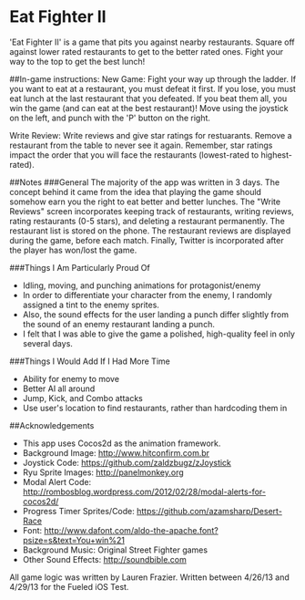 Eat Fighter II
==========

'Eat Fighter II' is a game that pits you against nearby restaurants. Square off against lower rated restaurants to get to the better rated ones. Fight your way to the top to get the best lunch!

##In-game instructions:
New Game: Fight your way up through the ladder. If you want to eat at a restaurant, you must defeat it first. If you lose, you must eat lunch at the last restaurant that you defeated. If you beat them all, you win the game (and can eat at the best restaurant)!
Move using the joystick on the left, and punch with the 'P' button on the right.

Write Review: Write reviews and give star ratings for restuarants. Remove a restaurant from the table to never see it again. Remember, star ratings impact the order that you will face the restaurants (lowest-rated to highest-rated).

##Notes
###General
The majority of the app was written in 3 days. The concept behind it came from the idea that playing the game should somehow earn you the right to eat better and better lunches.
The "Write Reviews" screen incorporates keeping track of restaurants, writing reviews, rating restaurants (0-5 stars), and deleting a restaurant permanently.
The restaurant list is stored on the phone. The restaurant reviews are displayed during the game, before each match. Finally, Twitter is incorporated after the player has won/lost the game.

###Things I Am Particularly Proud Of
* Idling, moving, and punching animations for protagonist/enemy
* In order to differentiate your character from the enemy, I randomly assigned a tint to the enemy sprites.
* Also, the sound effects for the user landing a punch differ slightly from the sound of an enemy restaurant landing a punch.
* I felt that I was able to give the game a polished, high-quality feel in only several days.

###Things I Would Add If I Had More Time
* Ability for enemy to move
* Better AI all around
* Jump, Kick, and Combo attacks
* Use user's location to find restaurants, rather than hardcoding them in

##Acknowledgements
* This app uses Cocos2d as the animation framework.
* Background Image: http://www.hitconfirm.com.br
* Joystick Code: https://github.com/zaldzbugz/zJoystick
* Ryu Sprite Images: http://panelmonkey.org
* Modal Alert Code: http://rombosblog.wordpress.com/2012/02/28/modal-alerts-for-cocos2d/
* Progress Timer Sprites/Code: https://github.com/azamsharp/Desert-Race
* Font: http://www.dafont.com/aldo-the-apache.font?psize=s&text=You+win%21
* Background Music: Original Street Fighter games
* Other Sound Effects: http://soundbible.com

All game logic was written by Lauren Frazier. Written between 4/26/13 and 4/29/13 for the Fueled iOS Test.
